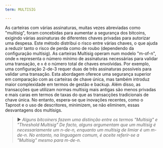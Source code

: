 ```yaml
---
term: MULTISIG

---
```

As carteiras com várias assinaturas, muitas vezes abreviadas como "multisig", foram concebidas para aumentar a segurança dos bitcoins, exigindo várias assinaturas de diferentes chaves privadas para autorizar uma despesa. Este método distribui o risco entre várias chaves, o que ajuda a reduzir tanto o risco de perda como de roubo (dependendo da configuração multisig). As carteiras Multisig operam num modelo "m-of-n", onde `m` representa o número mínimo de assinaturas necessárias para validar uma transação, e `n` é o número total de chaves envolvidas. Por exemplo, uma configuração 2-de-3 requer duas de três assinaturas possíveis para validar uma transação. Esta abordagem oferece uma segurança superior em comparação com as carteiras de chave única, mas também introduz maior complexidade em termos de gestão e backup. Além disso, as transacções que utilizam normas multisig mais antigas são menos privadas e mais caras em termos de taxas do que as transacções tradicionais de chave única. No entanto, espera-se que inovações recentes, como o Taproot e o uso de descritores, minimizem, se não eliminem, essas desvantagens dos multisigs.

> ► *Alguns bitcoiners fazem uma distinção entre os termos "Multisig" e "Threshold Multisig" De facto, alguns argumentam que um multisig é necessariamente um n-de-n, enquanto um multisig de limiar é um m-de-n. No entanto, na linguagem comum, é aceite referir-se a "Multisig" mesmo para m-de-n.*